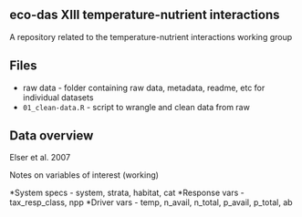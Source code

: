 ## eco-das XIII temperature-nutrient interactions

A repository related to the temperature-nutrient interactions working group

## Files
* raw data - folder containing raw data, metadata, readme, etc for individual datasets
* `01_clean-data.R` - script to wrangle and clean data from raw

## Data overview

Elser et al. 2007

Notes on variables of interest (working)

*System specs - system, strata, habitat, cat
*Response vars - tax_resp_class, npp
*Driver vars - temp, n_avail, n_total, p_avail, p_total, ab
